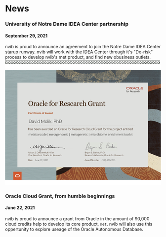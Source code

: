 <link rel="stylesheet" href="/assets/css/styles.css">
<script src="/assets/js/document_include.js"></script> 

<h1>News</h1>

<span id="idea" class="news">
<idea src="/assets/idea_center.jpg" alt="IDEA Center">
<h3>University of Notre Dame IDEA Center partnership</h3>
<h4>September 29, 2021</h4>
nvib is proud to announce an agreement to join the Notre Dame IDEA Center starup runway. nvib will work with the IDEA Center through it's "De-risk" process to develop nvib's met product, and find new obusiness outlets.
</span>

<img src="/assets/box.png">

<span id="oci" class="news">
<img src="/assets/cloud_grant.png" alt="the cloud grant">
<h3>Oracle Cloud Grant, from humble beginnings</h3>
<h4>June 22, 2021</h4>
nvib is proud to announce a grant from Oracle in the amount of 90,000 cloud credits help to develop its core product, <code>met</code>. nvib will also use this oppertunity to explore useage of the Oracle Autonomous Database.
</span>

<script>
document.include('/assets/menu.html')
</script>
